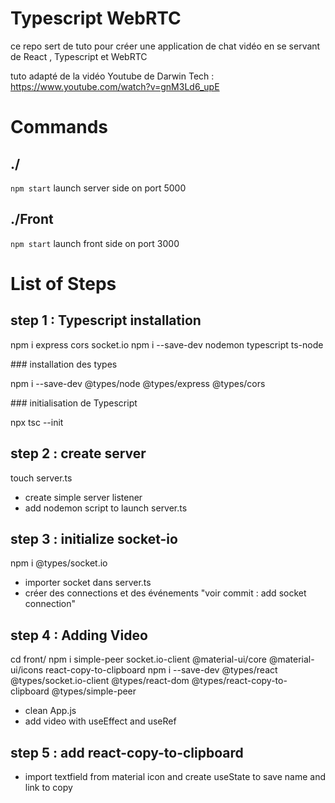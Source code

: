 # Typescript WebRTC 

  ce repo sert de tuto pour créer une application de chat vidéo en se servant de React , Typescript et WebRTC

  tuto adapté de la vidéo Youtube de Darwin Tech : https://www.youtube.com/watch?v=gnM3Ld6_upE
                                     

# Commands
  ## ./

  `npm start` launch server side on port 5000

  ## ./Front

  `npm start` launch front side on port 3000

# List of Steps

## step 1 : Typescript installation

  npm i express cors socket.io
  npm i --save-dev nodemon typescript ts-node

### installation des types

  npm i --save-dev @types/node @types/express @types/cors

### initialisation de Typescript

  npx tsc --init

## step 2 : create server
  touch server.ts
- create simple server listener
- add nodemon script to launch server.ts


## step 3 : initialize socket-io
  npm i @types/socket.io
- importer socket dans server.ts
- créer des connections et des événements "voir commit : add socket connection"

## step 4 : Adding Video
  cd front/
  npm i simple-peer socket.io-client @material-ui/core @material-ui/icons react-copy-to-clipboard
  npm i --save-dev @types/react @types/socket.io-client @types/react-dom @types/react-copy-to-clipboard @types/simple-peer
- clean App.js
- add video with useEffect and useRef

## step 5 : add react-copy-to-clipboard
- import textfield from material icon and create useState to save name and link to copy
  